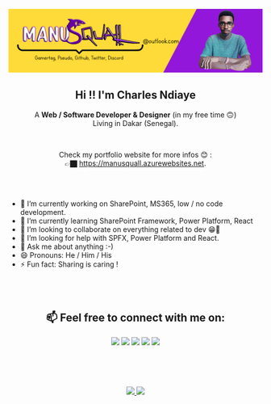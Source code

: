 <a align="center" href="https://manusquall.azurewebsites.net/"><img src="img/githubreadme2.png"></a>



<h2 align="center" >Hi !! I'm <b>Charles Ndiaye</b></h2>
<p align="center"> A <b>Web / Software Developer & Designer</b> (in my free time 🙃)<br> Living in Dakar (Senegal).</p>

<br>

<p align="center">Check my portfolio website for more infos 😊 :<br> 👉🏿  <a href="https://manusquall.azurewebsites.net/">https://manusquall.azurewebsites.net</a>.</p>

<br>
<br>
<p align="center">

- 🔭 I’m currently working on SharePoint, MS365, low / no code development.
- 🌱 I’m currently learning SharePoint Framework, Power Platform, React
- 👯 I’m looking to collaborate on everything related to dev 😁🤩
- 🤔 I’m looking for help with SPFX, Power Platform and React.
- 💬 Ask me about anything :-)
- 😄 Pronouns: He / Him / His
- ⚡ Fun fact: Sharing is caring !


<br>
<br>

<h2 align="center"> 📫 Feel free to connect with me on:</h2>
<p align="center">
<a href="https://www.linkedin.com/in/charles-emmanuel-ndiaye-a838b5148/"><img src="https://img.shields.io/badge/linkedin-%230077B5.svg?&style=for-the-badge&logo=linkedin&logoColor=white" target="_blank"></a> 
<a href="https://twitter.com/manusquall"><img src="https://img.shields.io/badge/twitter-%231DA1F2.svg?&style=for-the-badge&logo=twitter&logoColor=white" target="_blank"></a> 
<a href="https://www.reddit.com/user/ManuSquall"><img src="https://img.shields.io/badge/Reddit-FF4500?style=for-the-badge&logo=reddit&logoColor=white" target="_blank"></a> 
<a href="https://discordapp.com/channels/715770418094669834"><img src="https://img.shields.io/badge/Discord-7289DA?style=for-the-badge&logo=discord&logoColor=white" target="_blank"></a> 
<a href="https://www.behance.net/manusquall"><img src="https://img.shields.io/badge/-Behance-blue?style=for-the-badge&logo=behance&logoColor=white" target="_blank"></a> 
</p>
<br>
<br>
<br>
<p align="center">
<a href="https://manusquall.azurewebsites.net/" target="_blank" >
  <img src="https://github-readme-stats.vercel.app/api?username=manusquall&show_icons=true&theme=tokyonight&count_private=true" />
  <img src="https://github-readme-stats.vercel.app/api/top-langs/?username=manusquall&layout=compact&show_icons=true&theme=tokyonight&count_private=true" />

</a>
 </p>
<br>
<br>
<!-- [<img align="left" alt="stack-overflow" src="https://img.shields.io/badge/stack%20overflow-FE7A16?logo=stack-overflow&logoColor=white&style=for-the-badge" />](https://stackoverflow.com/users/12637983/manusquall) 
[<img align="left" alt="medium" src="https://img.shields.io/badge/medium-%2312100E.svg?&style=for-the-badge&logo=medium&logoColor=white" />](https://medium.com/@manusquall)
-->
